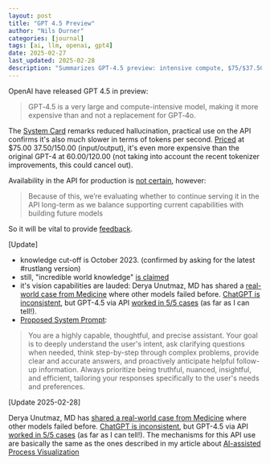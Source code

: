 ```yaml
---
layout: post
title: "GPT 4.5 Preview"
author: "Nils Durner"
categories: [journal]
tags: [ai, llm, openai, gpt4]
date: 2025-02-27
last_updated: 2025-02-28
description: "Summarizes GPT-4.5 preview: intensive compute, $75/$37.50 rates input/output, slower tokens/sec, Oct 2023 knowledge cutoff, vision-medical wins, and suggested expert system prompt."
---
```


OpenAI have released GPT 4.5 in preview:
> GPT‑4.5 is a very large and compute-intensive model, making it more expensive⁠ than and not a replacement for GPT‑4o.

The [System Card](https://cdn.openai.com/papers/gpt-4-system-card.pdf) remarks reduced hallucination, practical use on the API confirms it's also much slower in terms of tokens per second. [Priced](https://platform.openai.com/docs/pricing) at $75.00
$37.50/$150.00 (input/output), it's even more expensive than the original GPT-4 at $60.00/$120.00 (not taking into account the recent tokenizer improvements, this could cancel out). 

Availability in the API for production is [not certain](https://openai.com/index/introducing-gpt-4-5/), however:
> Because of this, we’re evaluating whether to continue serving it in the API long-term as we balance supporting current capabilities with building future models

So it will be vital to provide [feedback](https://community.openai.com/).

[Update]
* knowledge cut-off is October 2023. (confirmed by asking for the latest #rustlang version)
* still, "incredible world knowledge" [is claimed](https://x.com/aidan_mclau/status/1895204587608645691)
* it's vision capabilities are lauded: 
Derya Unutmaz, MD has shared a [real-world case from Medicine](https://x.com/DeryaTR_/status/1895249875723321560) where other models failed before. [ChatGPT is inconsistent](https://x.com/DeryaTR_/status/1895282778012557700), but GPT-4.5 via API [worked in 5/5 cases](https://www.linkedin.com/feed/update/urn:li:ugcPost:7300992529464729604?commentUrn=urn%3Ali%3Acomment%3A%28ugcPost%3A7300992529464729604%2C7301096259493285888%29&dashCommentUrn=urn%3Ali%3Afsd_comment%3A%287301096259493285888%2Curn%3Ali%3AugcPost%3A7300992529464729604%29) (as far as I can tell!).
* [Proposed System Prompt](https://x.com/nikunjhanda/status/1895262328909897762):
> You are a highly capable, thoughtful, and precise assistant. Your goal is to deeply understand the user's intent, ask clarifying questions when needed, think step-by-step through complex problems, provide clear and accurate answers, and proactively anticipate helpful follow-up information. Always prioritize being truthful, nuanced, insightful, and efficient, tailoring your responses specifically to the user's needs and preferences.

[Update 2025-02-28]

Derya Unutmaz, MD has [shared a real-world case from Medicine](https://x.com/DeryaTR_/status/1895249875723321560) where other models failed before. [ChatGPT is inconsistent](https://x.com/DeryaTR_/status/1895282778012557700), but GPT-4.5 via API [worked in 5/5 cases](https://www.linkedin.com/feed/update/urn:li:ugcPost:7300992529464729604?commentUrn=urn%3Ali%3Acomment%3A%28ugcPost%3A7300992529464729604%2C7301096259493285888%29&dashCommentUrn=urn%3Ali%3Afsd_comment%3A%287301096259493285888%2Curn%3Ali%3AugcPost%3A7300992529464729604%29) (as far as I can tell!). The mechanisms for this API use are basically the same as the ones described in my article about [AI-assisted Process Visualization](ai-assisted-process-visualiaztion-collaboration)